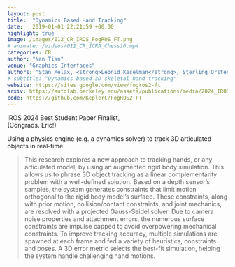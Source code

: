 ```yaml
---
layout: post
title:  "Dynamics Based Hand Tracking"
date:   2019-01-01 22:21:59 +00:00
highlight: true
image: /images/012_CR_IROS_FogROS_FT.png
# animate: /videos/011_CR_ICRA_Chess16.mp4
categories: CR
author: "Nan Tian"
venue: "Graphics Interfaces"
authors: "Stan Melax, <strong>Leonid Keselman</strong>, Sterling Orsten"
# subtitle: "Dynamics based 3D skeletal hand tracking"
website: https://sites.google.com/view/fogros2-ft
arxiv: https://autolab.berkeley.edu/assets/publications/media/2024_IROS_FogROS2_FT_final.pdf
code: https://github.com/KeplerC/FogROS2-FT
---
```


IROS 2024 Best Student Paper Finalist, 
<br>
(Congrads. Eric!)

Using a physics engine (e.g. a dynamics solver) to track 3D articulated objects in real-time. 

<blockquote>
  <p>
    This research explores a new approach to tracking hands, or any articulated model, by using an augmented rigid body simulation. This allows us to phrase 3D object tracking as a linear complementarity problem with a well-defined solution. Based on a depth sensor&#8217;s samples, the system generates constraints that limit motion orthogonal to the rigid body model&#8217;s surface. These constraints, along with prior motion, collision/contact constraints, and joint mechanics, are resolved with a projected Gauss-Seidel solver. Due to camera noise properties and attachment errors, the numerous surface constraints are impulse capped to avoid overpowering mechanical constraints. To improve tracking accuracy, multiple simulations are spawned at each frame and fed a variety of heuristics, constraints and poses. A 3D error metric selects the best-fit simulation, helping the system handle challenging hand motions.
  </p>
</blockquote>
